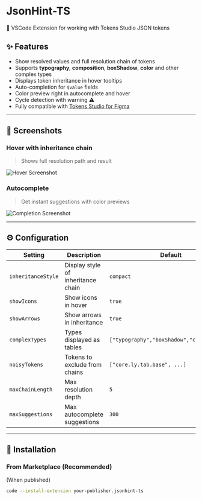 # JsonHint-TS

🎨 VSCode Extension for working with Tokens Studio JSON tokens

## ✨ Features
- Show resolved values and full resolution chain of tokens
- Supports **typography**, **composition**, **boxShadow**, **color** and other complex types
- Displays token inheritance in hover tooltips
- Auto-completion for `$value` fields
- Color preview right in autocomplete and hover
- Cycle detection with warning ⚠️
- Fully compatible with [Tokens Studio for Figma](https://tokens.studio)

---

## 📸 Screenshots

### Hover with inheritance chain

> Shows full resolution path and result

![Hover Screenshot](./screenshots/hover.png)

### Autocomplete

> Get instant suggestions with color previews

![Completion Screenshot](./screenshots/completion.png)

---

## ⚙️ Configuration

| Setting            | Description                        | Default                                    |
| ------------------ | ---------------------------------- | ------------------------------------------ |
| `inheritanceStyle` | Display style of inheritance chain | `compact`                                  |
| `showIcons`        | Show icons in hover                | `true`                                     |
| `showArrows`       | Show arrows in inheritance         | `true`                                     |
| `complexTypes`     | Types displayed as tables          | `["typography","boxShadow","composition"]` |
| `noisyTokens`      | Tokens to exclude from chains      | `["core.ly.tab.base", ...]`                |
| `maxChainLength`   | Max resolution depth               | `5`                                        |
| `maxSuggestions`   | Max autocomplete suggestions       | `300`                                      |

---

## 💾 Installation

### From Marketplace (Recommended)
(When published)

```bash
code --install-extension your-publisher.jsonhint-ts
